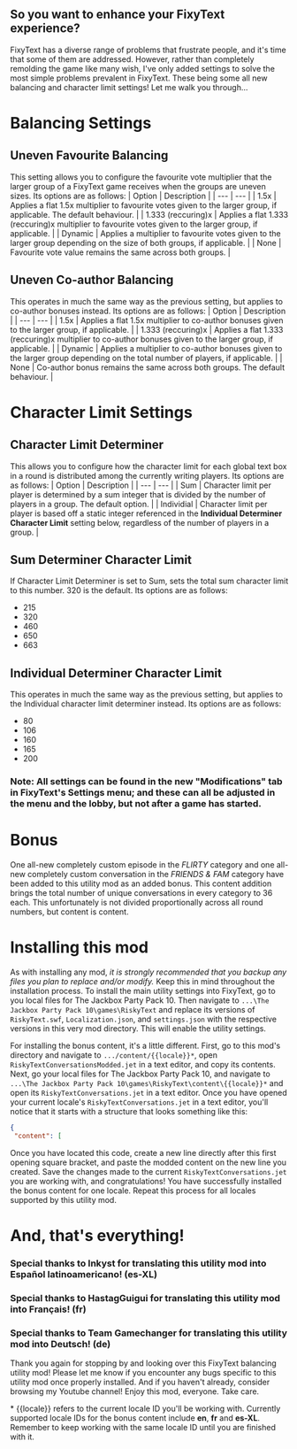## So you want to enhance your FixyText experience?
FixyText has a diverse range of problems that frustrate people, and it's time that some of them are addressed. However, rather than completely remolding the game like many wish, I've only added settings to solve the most simple problems prevalent in FixyText. These being some all new balancing and character limit settings! Let me walk you through...

# Balancing Settings
## Uneven Favourite Balancing
This setting allows you to configure the favourite vote multiplier that the larger group of a FixyText game receives when the groups are uneven sizes. Its options are as follows:
| Option | Description |
| --- | --- |
| 1.5x | Applies a flat 1.5x multiplier to favourite votes given to the larger group, if applicable. The default behaviour. |
| 1.333 (reccuring)x | Applies a flat 1.333 (reccuring)x multiplier to favourite votes given to the larger group, if applicable. |
| Dynamic | Applies a multiplier to favourite votes given to the larger group depending on the size of both groups, if applicable. |
| None | Favourite vote value remains the same across both groups. |

## Uneven Co-author Balancing
This operates in much the same way as the previous setting, but applies to co-author bonuses instead. Its options are as follows:
| Option | Description |
| --- | --- |
| 1.5x | Applies a flat 1.5x multiplier to co-author bonuses given to the larger group, if applicable. |
| 1.333 (reccuring)x | Applies a flat 1.333 (reccuring)x multiplier to co-author bonuses given to the larger group, if applicable. |
| Dynamic | Applies a multiplier to co-author bonuses given to the larger group depending on the total number of players, if applicable. |
| None | Co-author bonus remains the same across both groups. The default behaviour. |

# Character Limit Settings
## Character Limit Determiner
This allows you to configure how the character limit for each global text box in a round is distributed among the currently writing players. Its options are as follows:
| Option | Description |
| --- | --- |
| Sum | Character limit per player is determined by a sum integer that is divided by the number of players in a group. The default option. |
| Individial | Character limit per player is based off a static integer referenced in the **Individual Determiner Character Limit** setting below, regardless of the number of players in a group. |

## Sum Determiner Character Limit
If Character Limit Determiner is set to Sum, sets the total sum character limit to this number. 320 is the default. Its options are as follows:
- 215
- 320
- 460
- 650
- 663
## Individual Determiner Character Limit
This operates in much the same way as the previous setting, but applies to the Individual character limit determiner instead. Its options are as follows:
- 80
- 106
- 160
- 165
- 200

### Note: All settings can be found in the new "Modifications" tab in FixyText's Settings menu; and these can all be adjusted in the menu and the lobby, but not after a game has started.

# Bonus
One all-new completely custom episode in the *FLIRTY* category and one all-new completely custom conversation in the *FRIENDS & FAM* category have been added to this utility mod as an added bonus. This content addition brings the total number of unique conversations in every category to 36 each. This unfortunately is not divided proportionally across all round numbers, but content is content.

# Installing this mod
As with installing any mod, *it is strongly recommended that you backup any files you plan to replace and/or modify.* Keep this in mind throughout the installation process.
To install the main utility settings into FixyText, go to you local files for The Jackbox Party Pack 10. Then navigate to `...\The Jackbox Party Pack 10\games\RiskyText` and replace its versions of `RiskyText.swf`, `Localization.json`, and `settings.json` with the respective versions in this very mod directory. This will enable the utility settings.

For installing the bonus content, it's a little different. First, go to this mod's directory and navigate to `.../content/{{locale}}*`, open `RiskyTextConversationsModded.jet` in a text editor, and copy its contents. Next, go your local files for The Jackbox Party Pack 10, and navigate to `...\The Jackbox Party Pack 10\games\RiskyText\content\{{locale}}*` and open its `RiskyTextConversations.jet` in a text editor.
Once you have opened your current locale's `RiskyTextConversations.jet` in a text editor, you'll notice that it starts with a structure that looks something like this:
```json
{
 "content": [
```
Once you have located this code, create a new line directly after this first opening square bracket, and paste the modded content on the new line you created. Save the changes made to the current `RiskyTextConversations.jet` you are working with, and congratulations! You have successfully installed the bonus content for one locale. Repeat this process for all locales supported by this utility mod.

# And, that's everything!
### Special thanks to Inkyst for translating this utility mod into Español latinoamericano! (es-XL)
### Special thanks to HastagGuigui for translating this utility mod into Français! (fr)
### Special thanks to Team Gamechanger for translating this utility mod into Deutsch! (de)

Thank you again for stopping by and looking over this FixyText balancing utility mod! Please let me know if you encounter any bugs specific to this utility mod once properly installed. And if you haven't already, consider browsing my Youtube channel! Enjoy this mod, everyone. Take care.

\* {{locale}} refers to the current locale ID you'll be working with. Currently supported locale IDs for the bonus content include **en**, **fr** and **es-XL**. Remember to keep working with the same locale ID until you are finished with it.
